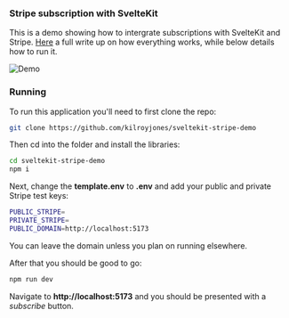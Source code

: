 ### Stripe subscription with SvelteKit

This is a demo showing how to intergrate subscriptions with SvelteKit and Stripe. [Here](https://www.thespatula.io/projects/sveltekit-stripe-demo/demo/) a full write up on how everything works, while below details how to run it.

![Demo](https://github.com/kilroyjones/sveltekit-stripe-demo/demo.png)

### Running

To run this application you'll need to first clone the repo:

```bash
git clone https://github.com/kilroyjones/sveltekit-stripe-demo
```

Then cd into the folder and install the libraries:

```bash
cd sveltekit-stripe-demo
npm i
```

Next, change the **template.env** to **.env** and add your public and private Stripe test keys:

```bash
PUBLIC_STRIPE=
PRIVATE_STRIPE=
PUBLIC_DOMAIN=http://localhost:5173

```

You can leave the domain unless you plan on running elsewhere.

After that you should be good to go:

```bash
npm run dev
```

Navigate to **http://localhost:5173** and you should be presented with a _subscribe_ button.
